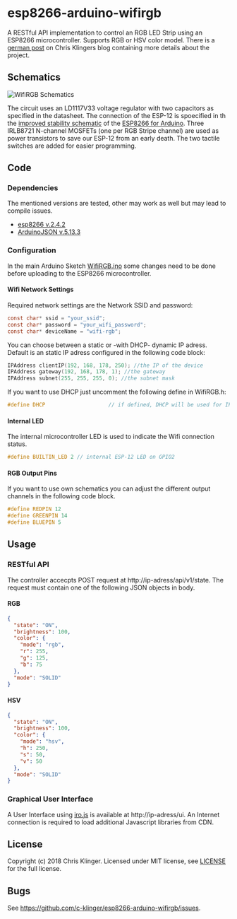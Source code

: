 # esp8266-arduino-wifirgb

A RESTful API implementation to control an RGB LED Strip using an ESP8266 microcontroller. Supports RGB or HSV color model. There is a [german post](https://chrisklinger.de/2018/05/arduino-esp8266-wifi-steuerung-fuer-einen-rgb-led-strip/) on Chris Klingers blog containing more details about the project.

## Schematics
![WifiRGB Schematics](https://github.com/c-klinger/esp8266-arduino-wifirgb/raw/master/schematics/wifirgb_schematics.png)

The circuit uses an LD1117V33 voltage regulator with two capacitors as specified in the datasheet. The connection of the ESP-12 is spoecified in th the [improved stability schematic](https://github.com/esp8266/Arduino/blob/master/doc/ESP_improved_stability.png) of the [ESP8266 for Arduino](https://github.com/esp8266/Arduino/). Three IRLB8721 N-channel MOSFETs (one per RGB Stripe channel) are used as power transistors to save our ESP-12 from an early death. The two tactile switches are added for easier programming.

## Code
### Dependencies
The mentioned versions are tested, other may work as well but may lead to compile issues.
* [esp8266 v.2.4.2](https://github.com/esp8266/Arduino) 
* [ArduinoJSON v.5.13.3](https://github.com/bblanchon/ArduinoJson)

### Configuration

In the main Arduino Sketch [WifiRGB.ino](https://github.com/c-klinger/esp8266-arduino-wifirgb/blob/master/esp8266-arduino-wifirgb/WifiRGB.ino) some changes need to be done before uploading to the ESP8266 microcontroller.

#### Wifi Network Settings
Required network settings are the Network SSID and password:
```c
const char* ssid = "your_ssid";
const char* password = "your_wifi_password";
const char* deviceName = "wifi-rgb";
```

You can choose between a static or -with DHCP- dynamic IP adress. Default is an static IP adress configured in the following code block:
```c
IPAddress clientIP(192, 168, 178, 250); //the IP of the device
IPAddress gateway(192, 168, 178, 1); //the gateway
IPAddress subnet(255, 255, 255, 0); //the subnet mask
```

If you want to use DHCP just uncomment the following define in WifiRGB.h:
```c
#define DHCP                    // if defined, DHCP will be used for IP-address
```

#### Internal LED
The internal microcontroller LED is used to indicate the Wifi connection status.
```c
#define BUILTIN_LED 2 // internal ESP-12 LED on GPIO2
```

#### RGB Output Pins
If you want to use own schematics you can adjust the different output channels in the following code block.

```c
#define REDPIN 12
#define GREENPIN 14
#define BLUEPIN 5
```

## Usage

### RESTful API

The controller accecpts POST request at http://ip-adress/api/v1/state. The request must contain one of the following JSON objects in body.

#### RGB
```json
{
  "state": "ON",
  "brightness": 100,
  "color": {
    "mode": "rgb",
    "r": 255,
    "g": 125,
    "b": 75
  },
  "mode": "SOLID"
}
```

#### HSV
```json
{
  "state": "ON",
  "brightness": 100,
  "color": {
    "mode": "hsv",
    "h": 250,
    "s": 50,
    "v": 50
  },
  "mode": "SOLID"
}
```

### Graphical User Interface

A User Interface using [iro.js](https://github.com/jaames/iro.js) is available at http://ip-adress/ui. An Internet connection is required to load additional Javascript libraries from CDN.

## License
Copyright (c) 2018 Chris Klinger. Licensed under MIT license, see  [LICENSE](https://github.com/c-klinger/esp8266-arduino-wifirgb/blob/master/LICENSE.md) for the full license.

## Bugs
See <https://github.com/c-klinger/esp8266-arduino-wifirgb/issues>.

